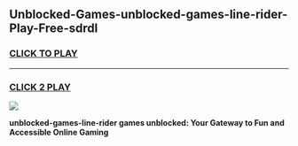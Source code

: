 
## Unblocked-Games-unblocked-games-line-rider-Play-Free-sdrdl
<h3>
<a href="https://premium76.site?title=unblocked-games-line-rider&ref=19M">CLICK TO PLAY</a></h3>
<hr>

<h3>
<a href="https://premium76.site?title=unblocked-games-line-rider&ref=19M">CLICK 2 PLAY</a>
  
</h3>

<a href="https://premium76.site?title=unblocked-games-line-rider&ref=19M"><img src="https://clearcache.store/games.png"></a>


**unblocked-games-line-rider games unblocked: Your Gateway to Fun and Accessible Online Gaming**
